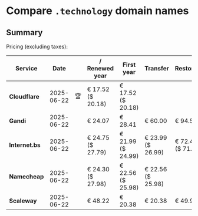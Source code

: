 # Compare `.technology` domain names

## Summary

Pricing (excluding taxes):

| Service | Date |  | / Renewed year | First year | Transfer | Restoration |
|--|--|--|--|--|--|--|
| **Cloudflare** | 2025-06-22 | 🏆 | € 17.52<br>($ 20.18) | € 17.52<br>($ 20.18) |  |  |
| **Gandi** | 2025-06-22 |  | € 24.07 | € 28.41 | € 60.00 | € 94.53 |
| **Internet.bs** | 2025-06-22 |  | € 24.75<br>($ 27.79) | € 21.99<br>($ 24.99) | € 23.99<br>($ 26.99) | € 72.45<br>($ 71.49) |
| **Namecheap** | 2025-06-22 |  | € 24.30<br>($ 27.98) | € 22.56<br>($ 25.98) | € 22.56<br>($ 25.98) |  |
| **Scaleway** | 2025-06-22 |  | € 48.22 | € 20.38 | € 20.38 | € 49.99 |
